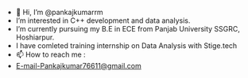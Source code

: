 - 👋 Hi, I’m @pankajkumarrm
- I’m interested in C++ development and data analysis. 
- I’m currently pursuing my B.E in ECE from Panjab University SSGRC, Hoshiarpur.
- I have comleted training internship on Data Analysis with Stige.tech
- 📫 How to reach me :
- E-mail-Pankajkumar76611@gmail.com
